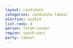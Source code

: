 ```yaml
---
layout: candidate
categories: candidate labour
election: eu2014
list-rank: 4
person: farah-nazeer
region: south-east
party: labour
---
```

